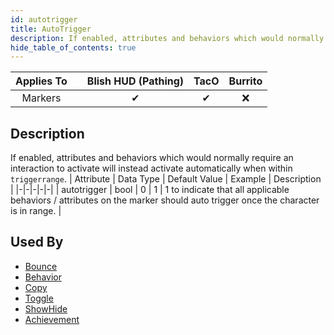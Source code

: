 ```yaml
---
id: autotrigger
title: AutoTrigger
description: If enabled, attributes and behaviors which would normally require an interaction to activate will instead activate automatically when within `triggerrange`.
hide_table_of_contents: true
---
```

| Applies To | | Blish HUD (Pathing) | TacO | Burrito |
|-|-|-|-|-|
| <center>Markers</center> | | <center>✔</center> | <center>✔</center> | <center>❌</center> |



## Description
If enabled, attributes and behaviors which would normally require an interaction to activate will instead activate automatically when within `triggerrange`.
| Attribute | Data Type | Default Value | Example | Description |
|-|-|-|-|-|
| autotrigger | bool | 0 | 1 | 1 to indicate that all applicable behaviors / attributes on the marker should auto trigger once the character is in range. | 



## Used By
- [Bounce](/docs/marker-dev/attributes/bounce)
- [Behavior](/docs/marker-dev/attributes/behavior)
- [Copy](/docs/marker-dev/attributes/copy)
- [Toggle](/docs/marker-dev/attributes/toggle)
- [ShowHide](/docs/marker-dev/attributes/showhide)
- [Achievement](/docs/marker-dev/attributes/achievement)

